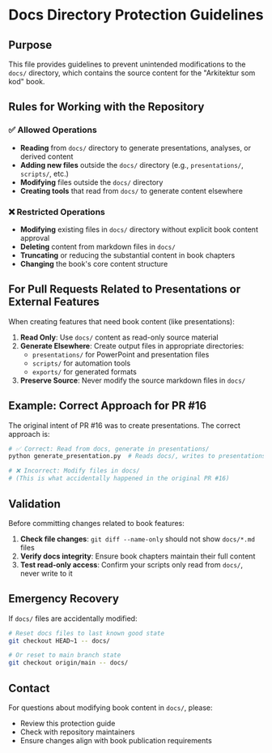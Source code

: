# Docs Directory Protection Guidelines

## Purpose
This file provides guidelines to prevent unintended modifications to the `docs/` directory, which contains the source content for the "Arkitektur som kod" book.

## Rules for Working with the Repository

### ✅ Allowed Operations
- **Reading** from `docs/` directory to generate presentations, analyses, or derived content
- **Adding new files** outside the `docs/` directory (e.g., `presentations/`, `scripts/`, etc.)
- **Modifying** files outside the `docs/` directory
- **Creating tools** that read from `docs/` to generate content elsewhere

### ❌ Restricted Operations  
- **Modifying** existing files in `docs/` directory without explicit book content approval
- **Deleting** content from markdown files in `docs/`
- **Truncating** or reducing the substantial content in book chapters
- **Changing** the book's core content structure

## For Pull Requests Related to Presentations or External Features

When creating features that need book content (like presentations):

1. **Read Only**: Use `docs/` content as read-only source material
2. **Generate Elsewhere**: Create output files in appropriate directories:
   - `presentations/` for PowerPoint and presentation files
   - `scripts/` for automation tools
   - `exports/` for generated formats
3. **Preserve Source**: Never modify the source markdown files in `docs/`

## Example: Correct Approach for PR #16

The original intent of PR #16 was to create presentations. The correct approach is:

```bash
# ✅ Correct: Read from docs, generate in presentations/
python generate_presentation.py  # Reads docs/, writes to presentations/

# ❌ Incorrect: Modify files in docs/
# (This is what accidentally happened in the original PR #16)
```

## Validation

Before committing changes related to book features:

1. **Check file changes**: `git diff --name-only` should not show `docs/*.md` files
2. **Verify docs integrity**: Ensure book chapters maintain their full content
3. **Test read-only access**: Confirm your scripts only read from `docs/`, never write to it

## Emergency Recovery

If `docs/` files are accidentally modified:

```bash
# Reset docs files to last known good state
git checkout HEAD~1 -- docs/

# Or reset to main branch state
git checkout origin/main -- docs/
```

## Contact

For questions about modifying book content in `docs/`, please:
- Review this protection guide
- Check with repository maintainers
- Ensure changes align with book publication requirements